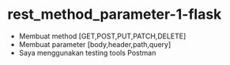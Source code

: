 # rest_method_parameter-1-flask

- Membuat method [GET,POST,PUT,PATCH,DELETE]
- Membuat parameter [body,header,path,query]
- Saya menggunakan testing tools Postman